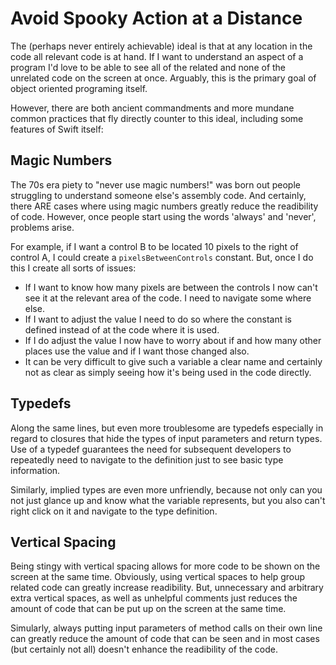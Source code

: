# Avoid Spooky Action at a Distance

The (perhaps never entirely achievable) ideal is that at any location in the code all relevant code is at hand.  If I want to understand an aspect of a program I'd love to be able to see all of the related and none of the unrelated code on the screen at once.  Arguably, this is the primary goal of object oriented programing itself.

However, there are both ancient commandments and more mundane common practices that fly directly counter to this ideal, including some features of Swift itself:

## Magic Numbers

The 70s era piety to "never use magic numbers!" was born out people struggling to understand someone else's assembly code.  And certainly, there ARE cases where using magic numbers greatly reduce the readibility of code.  However, once people start using the words 'always' and 'never', problems arise.

For example, if I want a control B to be located 10 pixels to the right of control A, I could create a ```pixelsBetweenControls``` constant.  But, once I do this I create all sorts of issues:

- If I want to know how many pixels are between the controls I now can't see it at the relevant area of the code.  I need to navigate some where else.
- If I want to adjust the value I need to do so where the constant is defined instead of at the code where it is used.
- If I do adjust the value I now have to worry about if and how many other places use the value and if I want those changed also.
- It can be very difficult to give such a variable a clear name and certainly not as clear as simply seeing how it's being used in the code directly.

## Typedefs

Along the same lines, but even more troublesome are typedefs especially in regard to closures that hide the types of input parameters and return types.  Use of a typedef guarantees the need for subsequent developers to repeatedly need to navigate to the definition just to see basic type information.

Similarly, implied types are even more unfriendly, because not only can you not just glance up and know what the variable represents, but you also can't right click on it and navigate to the type definition.

## Vertical Spacing

Being stingy with vertical spacing allows for more code to be shown on the screen at the same time.  Obviously, using vertical spaces to help group related code can greatly increase readibility.  But, unnecessary and arbitrary extra vertical spaces, as well as unhelpful comments just reduces the amount of code that can be put up on the screen at the same time.

Simularly, always putting input parameters of method calls on their own line can greatly reduce the amount of code that can be seen and in most cases (but certainly not all) doesn't enhance the readibility of the code.
